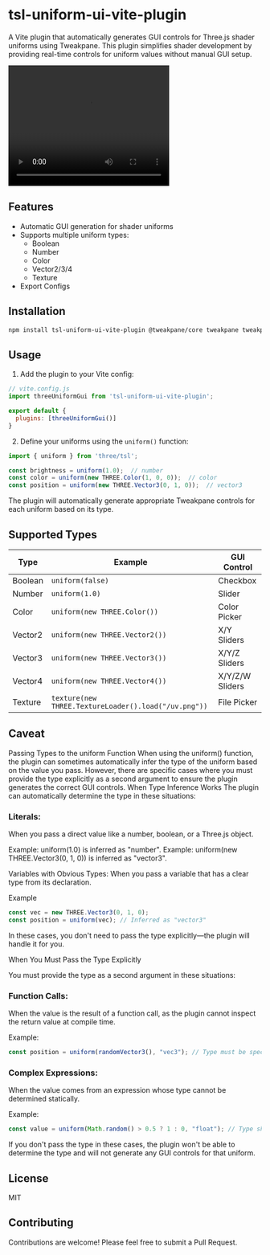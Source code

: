 # tsl-uniform-ui-vite-plugin

A Vite plugin that automatically generates GUI controls for Three.js shader uniforms using Tweakpane. This plugin simplifies shader development by providing real-time controls for uniform values without manual GUI setup.

<video src="./assets/demo.mp4" width="320" height="240" controls></video>

## Features

- Automatic GUI generation for shader uniforms
- Supports multiple uniform types:
  - Boolean
  - Number
  - Color
  - Vector2/3/4
  - Texture
- Export Configs

## Installation

```bash
npm install tsl-uniform-ui-vite-plugin @tweakpane/core tweakpane tweakpane-plugin-file-import
```

## Usage

1. Add the plugin to your Vite config:

```javascript
// vite.config.js
import threeUniformGui from 'tsl-uniform-ui-vite-plugin';

export default {
  plugins: [threeUniformGui()]
}
```

2. Define your uniforms using the `uniform()` function:

```javascript
import { uniform } from 'three/tsl';

const brightness = uniform(1.0);  // number
const color = uniform(new THREE.Color(1, 0, 0));  // color
const position = uniform(new THREE.Vector3(0, 1, 0));  // vector3
```

The plugin will automatically generate appropriate Tweakpane controls for each uniform based on its type.

## Supported Types

| Type | Example | GUI Control |
|------|---------|------------|
| Boolean | `uniform(false)` | Checkbox |
| Number | `uniform(1.0)` | Slider |
| Color | `uniform(new THREE.Color())` | Color Picker |
| Vector2 | `uniform(new THREE.Vector2())` | X/Y Sliders |
| Vector3 | `uniform(new THREE.Vector3())` | X/Y/Z Sliders |
| Vector4 | `uniform(new THREE.Vector4())` | X/Y/Z/W Sliders |
| Texture | `texture(new THREE.TextureLoader().load("/uv.png"))` | File Picker |

## Caveat
Passing Types to the uniform Function
When using the uniform() function, the plugin can sometimes automatically infer the type of the uniform based on the value you pass. However, there are specific cases where you must provide the type explicitly as a second argument to ensure the plugin generates the correct GUI controls.
When Type Inference Works
The plugin can automatically determine the type in these situations:

### Literals: 
  When you pass a direct value like a number, boolean, or a Three.js object.

Example: uniform(1.0) is inferred as "number".
Example: uniform(new THREE.Vector3(0, 1, 0)) is inferred as "vector3".


Variables with Obvious Types: When you pass a variable that has a clear type from its declaration.

Example

```javascript
const vec = new THREE.Vector3(0, 1, 0);
const position = uniform(vec); // Inferred as "vector3"
```

In these cases, you don't need to pass the type explicitly—the plugin will handle it for you.

When You Must Pass the Type Explicitly

You must provide the type as a second argument in these situations:

### Function Calls: 
When the value is the result of a function call, as the plugin cannot inspect the return value at compile time.

Example:

```javascript
const position = uniform(randomVector3(), "vec3"); // Type must be specified
```

### Complex Expressions: 
When the value comes from an expression whose type cannot be determined statically.

Example:



```javascript
const value = uniform(Math.random() > 0.5 ? 1 : 0, "float"); // Type should be specified
```

If you don't pass the type in these cases, the plugin won't be able to determine the type and will not generate any GUI controls for that uniform.

## License

MIT

## Contributing

Contributions are welcome! Please feel free to submit a Pull Request.